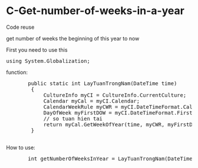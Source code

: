 # C-Get-number-of-weeks-in-a-year
<p>Code reuse</p>

<p>get number of weeks the beginning of this year to now</p>
<p>First you need to use this</p> 
<pre>using System.Globalization;</pre>
<p>function:</p>
<pre>
       public static int LayTuanTrongNam(DateTime time)
        {
            CultureInfo myCI = CultureInfo.CurrentCulture;
            Calendar myCal = myCI.Calendar;
            CalendarWeekRule myCWR = myCI.DateTimeFormat.CalendarWeekRule;
            DayOfWeek myFirstDOW = myCI.DateTimeFormat.FirstDayOfWeek;
            // so tuan hien tai
            return myCal.GetWeekOfYear(time, myCWR, myFirstDOW);
        }
  </pre>

<p> How to use: </p> 
<pre>
       int getNumberOfWeeksInYear = LayTuanTrongNam(DateTime.Now); // example today is 2/12/2018 then the result is 48
</pre>

